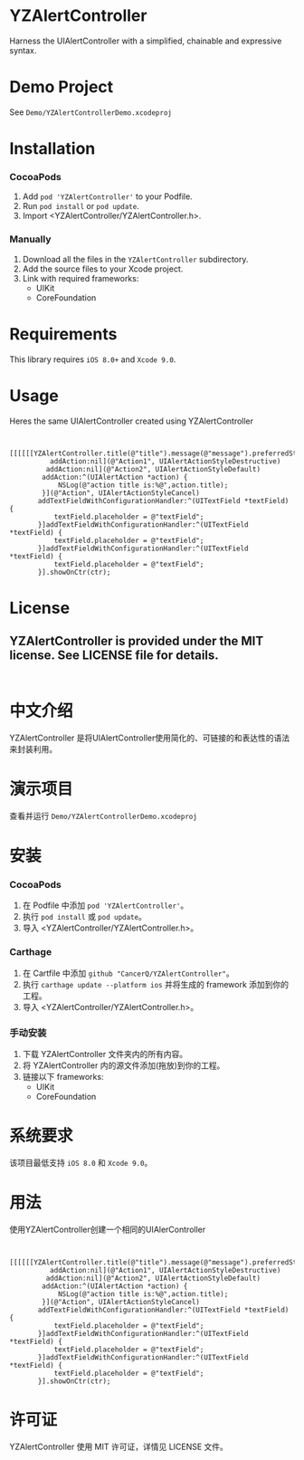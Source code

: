 
YZAlertController
==============

Harness the UIAlertController  with a simplified, chainable and expressive syntax.

Demo Project
==============
See `Demo/YZAlertControllerDemo.xcodeproj`

Installation
==============

### CocoaPods

1. Add `pod 'YZAlertController'` to your Podfile.
2. Run `pod install` or `pod update`.
3. Import \<YZAlertController/YZAlertController.h\>.

### Manually

1. Download all the files in the `YZAlertController` subdirectory.
2. Add the source files to your Xcode project.
3. Link with required frameworks:
    * UIKit
    * CoreFoundation

Requirements
==============
This library requires `iOS 8.0+` and `Xcode 9.0`.

Usage
==============
Heres the same UIAlertController created using YZAlertController

```obj-c

    [[[[[[YZAlertController.title(@"title").message(@"message").preferredStyle(UIAlertControllerStyleAlert)
          addAction:nil](@"Action1", UIAlertActionStyleDestructive)
         addAction:nil](@"Action2", UIAlertActionStyleDefault)
        addAction:^(UIAlertAction *action) {
            NSLog(@"action title is:%@",action.title);
        }](@"Action", UIAlertActionStyleCancel)
       addTextFieldWithConfigurationHandler:^(UITextField *textField) {
           textField.placeholder = @"textField";
       }]addTextFieldWithConfigurationHandler:^(UITextField *textField) {
           textField.placeholder = @"textField";
       }]addTextFieldWithConfigurationHandler:^(UITextField *textField) {
           textField.placeholder = @"textField";
       }].showOnCtr(ctr);
```

License
==============
YZAlertController is provided under the MIT license. See LICENSE file for details.
<br/><br/>
---
中文介绍
==============
YZAlertController 是将UIAlertController使用简化的、可链接的和表达性的语法来封装利用。

演示项目
==============
查看并运行 `Demo/YZAlertControllerDemo.xcodeproj`

安装
==============

### CocoaPods

1. 在 Podfile 中添加  `pod 'YZAlertController'`。
2. 执行 `pod install` 或 `pod update`。
3. 导入 \<YZAlertController/YZAlertController.h\>。


### Carthage

1. 在 Cartfile 中添加 `github "CancerQ/YZAlertController"`。
2. 执行 `carthage update --platform ios` 并将生成的 framework 添加到你的工程。
3. 导入 \<YZAlertController/YZAlertController.h\>。

### 手动安装

1. 下载 YZAlertController 文件夹内的所有内容。
2. 将 YZAlertController 内的源文件添加(拖放)到你的工程。
3. 链接以下 frameworks:
    * UIKit
    * CoreFoundation

系统要求
==============
该项目最低支持 `iOS 8.0` 和 `Xcode 9.0`。

用法
==============
使用YZAlertController创建一个相同的UIAlerController

```obj-c

    [[[[[[YZAlertController.title(@"title").message(@"message").preferredStyle(UIAlertControllerStyleAlert)
          addAction:nil](@"Action1", UIAlertActionStyleDestructive)
         addAction:nil](@"Action2", UIAlertActionStyleDefault)
        addAction:^(UIAlertAction *action) {
            NSLog(@"action title is:%@",action.title);
        }](@"Action", UIAlertActionStyleCancel)
       addTextFieldWithConfigurationHandler:^(UITextField *textField) {
           textField.placeholder = @"textField";
       }]addTextFieldWithConfigurationHandler:^(UITextField *textField) {
           textField.placeholder = @"textField";
       }]addTextFieldWithConfigurationHandler:^(UITextField *textField) {
           textField.placeholder = @"textField";
       }].showOnCtr(ctr);
```

许可证
==============
YZAlertController 使用 MIT 许可证，详情见 LICENSE 文件。


